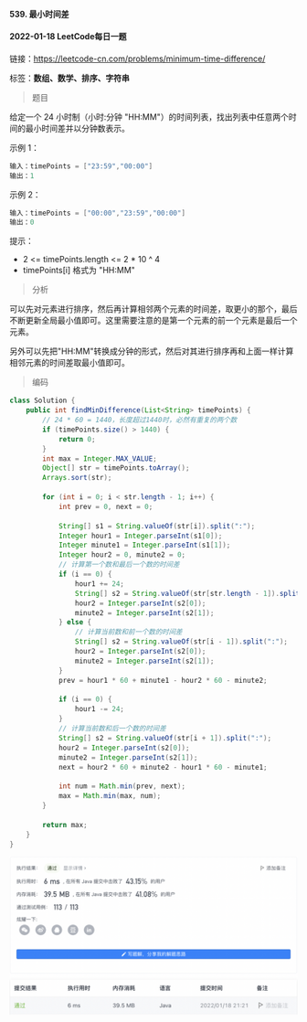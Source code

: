 #### 539. 最小时间差

#### 2022-01-18 LeetCode每日一题

链接：https://leetcode-cn.com/problems/minimum-time-difference/

标签：**数组、数学、排序、字符串**

> 题目

给定一个 24 小时制（小时:分钟 "HH:MM"）的时间列表，找出列表中任意两个时间的最小时间差并以分钟数表示。

示例 1：

```java
输入：timePoints = ["23:59","00:00"]
输出：1
```

示例 2：

```java
输入：timePoints = ["00:00","23:59","00:00"]
输出：0
```


提示：

- 2 <= timePoints.length <= 2 * 10 ^ 4
- timePoints[i] 格式为 "HH:MM"

> 分析

可以先对元素进行排序，然后再计算相邻两个元素的时间差，取更小的那个，最后不断更新全局最小值即可。这里需要注意的是第一个元素的前一个元素是最后一个元素。

另外可以先把"HH:MM"转换成分钟的形式，然后对其进行排序再和上面一样计算相邻元素的时间差取最小值即可。

> 编码

```java
class Solution {
    public int findMinDifference(List<String> timePoints) {
        // 24 * 60 = 1440，长度超过1440时，必然有重复的两个数
        if (timePoints.size() > 1440) {
            return 0;
        }
        int max = Integer.MAX_VALUE;
        Object[] str = timePoints.toArray();
        Arrays.sort(str);
        
        for (int i = 0; i < str.length - 1; i++) {
            int prev = 0, next = 0;

            String[] s1 = String.valueOf(str[i]).split(":");
            Integer hour1 = Integer.parseInt(s1[0]);
            Integer minute1 = Integer.parseInt(s1[1]);
            Integer hour2 = 0, minute2 = 0;
            // 计算第一个数和最后一个数的时间差
            if (i == 0) {
                hour1 += 24;
                String[] s2 = String.valueOf(str[str.length - 1]).split(":");
                hour2 = Integer.parseInt(s2[0]);
                minute2 = Integer.parseInt(s2[1]);
            } else {
                // 计算当前数和前一个数的时间差
                String[] s2 = String.valueOf(str[i - 1]).split(":");
                hour2 = Integer.parseInt(s2[0]);
                minute2 = Integer.parseInt(s2[1]);
            }
            prev = hour1 * 60 + minute1 - hour2 * 60 - minute2;

            if (i == 0) {
                hour1 -= 24;
            }
            // 计算当前数和后一个数的时间差
            String[] s2 = String.valueOf(str[i + 1]).split(":");
            hour2 = Integer.parseInt(s2[0]);
            minute2 = Integer.parseInt(s2[1]);
            next = hour2 * 60 + minute2 - hour1 * 60 - minute1;

            int num = Math.min(prev, next);
            max = Math.min(max, num);
        }

        return max;
    }
}
```

![image-20220118212129469](539.最小时间差.assets/image-20220118212129469-2512091.png)